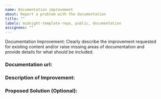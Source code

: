 ```yaml
---
name: Documentation improvement
about: Report a problem with the documentation
title: ""
labels: midnight-template-repo, public, documentation
assignees: ""
---
```


Documentation Improvement: Clearly describe the improvement requested for existing content and/or raise missing areas of documentation and provide details for what should be included.

### Documentation url: 
<!-- Specify the exact location of the documentation you are referencing. -->

### Description of Improvement: 
<!-- Provide a detailed description of the requested improvement. -->

### Proposed Solution (Optional):
<!-- If you have specific suggestions for how to implement the improvement, provide them here.
This could include suggested wording, code snippets, or structural changes -->
